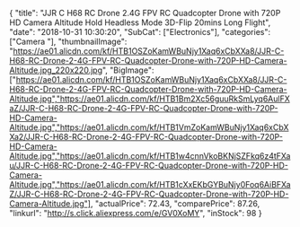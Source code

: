 {
	"title": "JJR C H68 RC Drone 2.4G FPV RC Quadcopter Drone with 720P HD Camera Altitude Hold Headless Mode 3D-Flip 20mins Long Flight",
	"date": "2018-10-31 10:30:20",
	"SubCat": ["Electronics"],
	"categories": ["Camera "],
	"thumbnailImage": "https://ae01.alicdn.com/kf/HTB1OSZoKamWBuNjy1Xaq6xCbXXa8/JJR-C-H68-RC-Drone-2-4G-FPV-RC-Quadcopter-Drone-with-720P-HD-Camera-Altitude.jpg_220x220.jpg",
	"BigImage": ["https://ae01.alicdn.com/kf/HTB1OSZoKamWBuNjy1Xaq6xCbXXa8/JJR-C-H68-RC-Drone-2-4G-FPV-RC-Quadcopter-Drone-with-720P-HD-Camera-Altitude.jpg","https://ae01.alicdn.com/kf/HTB1Bm2Xc56guuRkSmLyq6AulFXaZ/JJR-C-H68-RC-Drone-2-4G-FPV-RC-Quadcopter-Drone-with-720P-HD-Camera-Altitude.jpg","https://ae01.alicdn.com/kf/HTB1VmZoKamWBuNjy1Xaq6xCbXXa2/JJR-C-H68-RC-Drone-2-4G-FPV-RC-Quadcopter-Drone-with-720P-HD-Camera-Altitude.jpg","https://ae01.alicdn.com/kf/HTB1w4cnnVkoBKNjSZFkq6z4tFXau/JJR-C-H68-RC-Drone-2-4G-FPV-RC-Quadcopter-Drone-with-720P-HD-Camera-Altitude.jpg","https://ae01.alicdn.com/kf/HTB1cXxEKbGYBuNjy0Foq6AiBFXaZ/JJR-C-H68-RC-Drone-2-4G-FPV-RC-Quadcopter-Drone-with-720P-HD-Camera-Altitude.jpg"],
	"actualPrice": 72.43,
	"comparePrice": 87.26,
	"linkurl": "http://s.click.aliexpress.com/e/GV0XoMY",
	"inStock": 98
}
